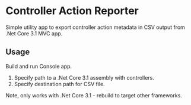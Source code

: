 # Controller Action Reporter

Simple utility app to export controller action metadata in CSV output from .Net Core 3.1 MVC app.

## Usage

Build and run Console app.
1. Specify path to a .Net Core 3.1 assembly with controllers.
2. Specify destination path for CSV file.

Note, only works with .Net Core 3.1 - rebuild to target other frameworks.